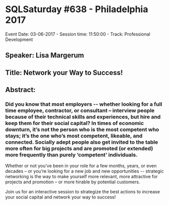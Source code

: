 # SQLSaturday #638 - Philadelphia 2017
Event Date: 03-06-2017 - Session time: 11:50:00 - Track: Professional Development
## Speaker: Lisa Margerum
## Title: Network your Way to Success!
## Abstract:
### Did you know that most employers  -- whether looking for a full time employee, contractor, or consultant – interview people because of their technical skills and experiences, but hire and keep them for their social capital?  In times of economic downturn, it’s not the person who is the most competent who stays; it’s the one who’s most competent, likeable, and connected.   Socially adept people also get invited to the table more often for big projects and are promoted (or extended) more frequently than purely ‘competent’ individuals. 

Whether or not you’ve been in your role for a few months, years, or even decades – or you’re looking for a new job and new opportunities -- strategic networking is the way to make yourself more relevant, more attractive for projects and promotion – or more hirable by potential customers.  

Join us for an interactive session to strategize the best actions to increase your social capital and network your way to success!
